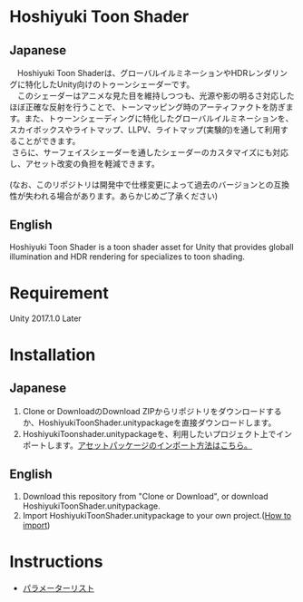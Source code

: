 # Hoshiyuki Toon Shader
## Japanese
　Hoshiyuki Toon Shaderは、グローバルイルミネーションやHDRレンダリングに特化したUnity向けのトゥーンシェーダーです。<br>
 　このシェーダーはアニメな見た目を維持しつつも、光源や影の明るさ対応したほぼ正確な反射を行うことで、トーンマッピング時のアーティファクトを防ぎます。また、トゥーンシェーディングに特化したグローバルイルミネーションを、スカイボックスやライトマップ、LLPV、ライトマップ(実験的)を通して利用することができます。<br>
  さらに、サーフェイスシェーダーを通したシェーダーのカスタマイズにも対応し、アセット改変の負担を軽減できます。<br>
 <br>
(なお、このリポジトリは開発中で仕様変更によって過去のバージョンとの互換性が失われる場合があります。あらかじめご了承ください)

## English
Hoshiyuki Toon Shader is a toon shader asset for Unity that provides globall illumination and HDR rendering for specializes to toon shading.


# Requirement
 Unity 2017.1.0 Later

# Installation
## Japanese
1. Clone or DownloadのDownload ZIPからリポジトリをダウンロードするか、HoshiyukiToonShader.unitypackageを直接ダウンロードします。
2. HoshiyukiToonshader.unitypackageを、利用したいプロジェクト上でインポートします。[アセットパッケージのインポート方法はこちら。](https://docs.unity3d.com/jp/530/Manual/AssetPackages.html)

## English
1. Download this repository from "Clone or Download", or download HoshiyukiToonShader.unitypackage.
2. Import HoshiyukiToonShader.unitypackage to your own project.([How to import](https://docs.unity3d.com/Manual/AssetPackages.html))


# Instructions
* [パラメーターリスト](https://github.com/Masterexa/HoshiyukiToonShader/wiki/%E3%83%91%E3%83%A9%E3%83%A1%E3%83%BC%E3%82%BF%E3%83%BC%E3%83%AA%E3%82%B9%E3%83%88)
